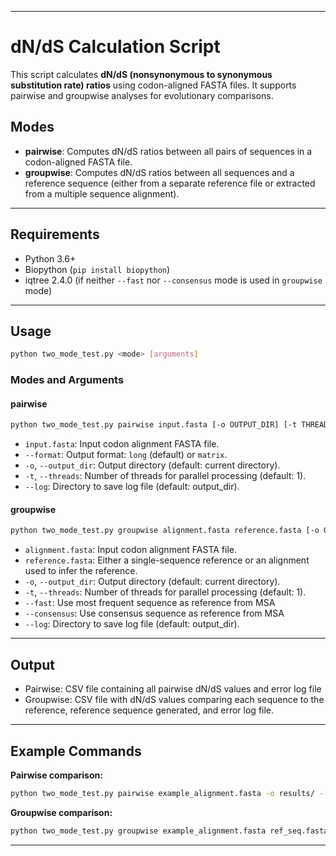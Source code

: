 
---

# dN/dS Calculation Script

This script calculates **dN/dS (nonsynonymous to synonymous substitution rate) ratios** using codon-aligned FASTA files. It supports pairwise and groupwise analyses for evolutionary comparisons.

## Modes

* **pairwise**: Computes dN/dS ratios between all pairs of sequences in a codon-aligned FASTA file.
* **groupwise**: Computes dN/dS ratios between all sequences and a reference sequence (either from a separate reference file or extracted from a multiple sequence alignment).

---

## Requirements

* Python 3.6+
* Biopython (`pip install biopython`)
* iqtree 2.4.0 (if neither `--fast` nor `--consensus` mode is used in `groupwise` mode)

---

## Usage

```bash
python two_mode_test.py <mode> [arguments]
```

### Modes and Arguments

#### **pairwise**

```bash
python two_mode_test.py pairwise input.fasta [-o OUTPUT_DIR] [-t THREADS] [--format FORMAT]
```

* `input.fasta`: Input codon alignment FASTA file.
* `--format`: Output format: `long` (default) or `matrix`.
* `-o`, `--output_dir`: Output directory (default: current directory).
* `-t`, `--threads`: Number of threads for parallel processing (default: 1).
* `--log`: Directory to save log file (default: output_dir).

#### **groupwise**

```bash
python two_mode_test.py groupwise alignment.fasta reference.fasta [-o OUTPUT_DIR] [-t THREADS]
```

* `alignment.fasta`: Input codon alignment FASTA file.
* `reference.fasta`: Either a single-sequence reference or an alignment used to infer the reference.
* `-o`, `--output_dir`: Output directory (default: current directory).
* `-t`, `--threads`: Number of threads for parallel processing (default: 1).
* `--fast`: Use most frequent sequence as reference from MSA
* `--consensus`: Use consensus sequence as reference from MSA
* `--log`: Directory to save log file (default: output_dir).

---

## Output

* Pairwise: CSV file containing all pairwise dN/dS values and error log file
* Groupwise: CSV file with dN/dS values comparing each sequence to the reference, reference sequence generated, and error log file.

---

## Example Commands

**Pairwise comparison:**

```bash
python two_mode_test.py pairwise example_alignment.fasta -o results/ --format long
```

**Groupwise comparison:**

```bash
python two_mode_test.py groupwise example_alignment.fasta ref_seq.fasta -o results/ --consensus
```

---


